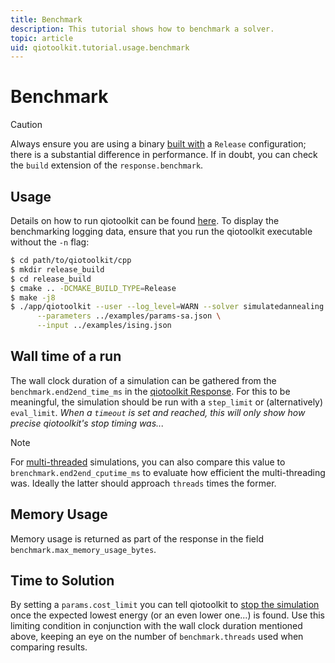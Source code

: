 ```yaml
---
title: Benchmark
description: This tutorial shows how to benchmark a solver.
topic: article
uid: qiotoolkit.tutorial.usage.benchmark
---
```


Benchmark
=========

> [!CAUTION]
> Always ensure you are using a binary [built with](../setup/cmake.md) a
> `Release` configuration; there is a substantial difference in performance.
> If in doubt, you can check the `build` extension of the `response.benchmark`.

Usage
-----

Details on how to run qiotoolkit can be found [here](../setup/run.md). To display
the benchmarking logging data, ensure that you run the qiotoolkit executable without
the `-n` flag:

```bash
$ cd path/to/qiotoolkit/cpp
$ mkdir release_build
$ cd release_build
$ cmake .. -DCMAKE_BUILD_TYPE=Release
$ make -j8
$ ./app/qiotoolkit --user --log_level=WARN --solver simulatedannealing.qiotoolkit \
      --parameters ../examples/params-sa.json \
      --input ../examples/ising.json
```


Wall time of a run
------------------

The wall clock duration of a simulation can be gathered from the
`benchmark.end2end_time_ms` in the [qiotoolkit Response](response.md).  For this to
be meaningful, the simulation should be run with a `step_limit` or
(alternatively) `eval_limit`. _When a `timeout` is set and reached, this
will only show how precise qiotoolkit's stop timing was..._

> [!NOTE]
> For [multi-threaded](multithread.md) simulations, you can also compare this
> value to `brenchmark.end2end_cputime_ms` to evaluate how efficient the
> multi-threading was. Ideally the latter should approach `threads` times the
> former.

Memory Usage
------------

Memory usage is returned as part of the response in the field
`benchmark.max_memory_usage_bytes`.

Time to Solution
----------------

By setting a `params.cost_limit` you can tell qiotoolkit to [stop the simulation](limits.md)
once the expected lowest energy (or an even lower one...) is found. Use this limiting
condition in conjunction with the wall clock duration mentioned above, keeping an eye
on the number of `benchmark.threads` used when comparing results.

